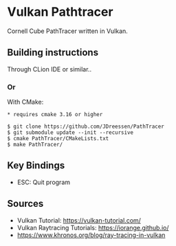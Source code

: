 # Vulkan Pathtracer
Cornell Cube PathTracer written in Vulkan.

## Building instructions
Through CLion IDE or similar..
### Or
With CMake:

    * requires cmake 3.16 or higher
    
    $ git clone https://github.com/JDreessen/PathTracer
    $ git submodule update --init --recursive
    $ cmake PathTracer/CMakeLists.txt
    $ make PathTracer/

## Key Bindings
- ESC: Quit program

## Sources
- Vulkan Tutorial: https://vulkan-tutorial.com/
- Vulkan Raytracing Tutorials: https://iorange.github.io/
- https://www.khronos.org/blog/ray-tracing-in-vulkan